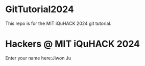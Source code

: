 # GitTutorial2024
This repo is for the MIT iQuHACK 2024 git tutorial. 

# Hackers @ MIT iQuHACK 2024 

Enter your name here:Jiwon Ju

